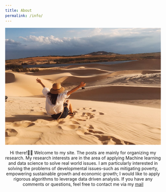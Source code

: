 ```yaml
---
title: About
permalink: /info/
---
```



![profile](./assets/img/profile.jpg)


<center> Hi there!🙋‍♀️ Welcome to my site. The posts are mainly for organizing my research. My research interests are in the area of applying Machine learning and data science to solve real world issues. I am particularly interested in solving the problems of developmental issues-such as mitigating poverty, empowering sustainable growth and economic growth; I would like to apply rigorous algorithms to leverage data driven analysis. If you have any comments or questions, feel free to contact me via my <a href="mailto:sullamij@gmail.com">mail</a> </center>
